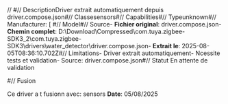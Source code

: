 //  #// DescriptionDriver extrait automatiquement depuis driver.compose.json#// Classesensors#// Capabilities#// Typeunknown#// Manufacturer: [ #// Model#// Source- **Fichier original**: driver.compose.json- **Chemin complet**: D:\Download\Compressed\com.tuya.zigbee-SDK3_2\com.tuya.zigbee-SDK3\drivers\water_detector\driver.compose.json- **Extrait le**: 2025-08-05T08:36:10.702Z#// Limitations- Driver extrait automatiquement- Ncessite tests et validation- Source: driver.compose.json#// Statut En attente de validation

#// Fusion

Ce driver a t fusionn avec: sensors
**Date**: 05/08/2025
